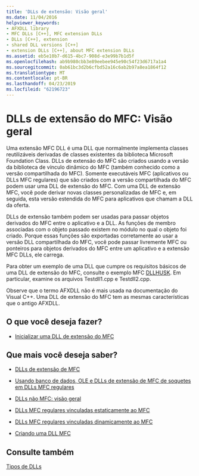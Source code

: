 ```yaml
---
title: 'DLLs de extensão: Visão geral'
ms.date: 11/04/2016
helpviewer_keywords:
- AFXDLL library
- MFC DLLs [C++], MFC extension DLLs
- DLLs [C++], extension
- shared DLL versions [C++]
- extension DLLs [C++], about MFC extension DLLs
ms.assetid: eb5e10b7-d615-4bc7-908d-e3e99b7b1d5f
ms.openlocfilehash: ab9b980cbb3e89eebee945e90c54f23d6717a1a4
ms.sourcegitcommit: 0ab61bc3d2b6cfbd52a16c6ab2b97a8ea1864f12
ms.translationtype: MT
ms.contentlocale: pt-BR
ms.lasthandoff: 04/23/2019
ms.locfileid: "62196723"
---
```

# <a name="mfc-extension-dlls-overview"></a>DLLs de extensão do MFC: Visão geral

Uma extensão MFC DLL é uma DLL que normalmente implementa classes reutilizáveis derivadas de classes existentes da biblioteca Microsoft Foundation Class. DLLs de extensão do MFC são criados usando a versão da biblioteca de vínculo dinâmico do MFC (também conhecido como a versão compartilhada do MFC). Somente executáveis MFC (aplicativos ou DLLs MFC regulares) que são criados com a versão compartilhada do MFC podem usar uma DLL de extensão do MFC. Com uma DLL de extensão MFC, você pode derivar novas classes personalizadas de MFC e, em seguida, esta versão estendida do MFC para aplicativos que chamam a DLL da oferta.

DLLs de extensão também podem ser usadas para passar objetos derivados do MFC entre o aplicativo e a DLL. As funções de membro associadas com o objeto passado existem no módulo no qual o objeto foi criado. Porque essas funções são exportadas corretamente ao usar a versão DLL compartilhada do MFC, você pode passar livremente MFC ou ponteiros para objetos derivados do MFC entre um aplicativo e a extensão MFC DLLs, ele carrega.

Para obter um exemplo de uma DLL que cumpre os requisitos básicos de uma DLL de extensão do MFC, consulte o exemplo MFC [DLLHUSK](https://github.com/Microsoft/VCSamples/tree/master/VC2010Samples/MFC/advanced/dllhusk). Em particular, examine os arquivos Testdll1.cpp e Testdll2.cpp.

Observe que o termo AFXDLL não é mais usada na documentação do Visual C++. Uma DLL de extensão do MFC tem as mesmas características que o antigo AFXDLL.

## <a name="what-do-you-want-to-do"></a>O que você deseja fazer?

- [Inicializar uma DLL de extensão do MFC](run-time-library-behavior.md#initializing-extension-dlls)

## <a name="what-do-you-want-to-know-more-about"></a>Que mais você deseja saber?

- [DLLs de extensão de MFC](extension-dlls.md)

- [Usando banco de dados, OLE e DLLs de extensão de MFC de soquetes em DLLs MFC regulares](using-database-ole-and-sockets-extension-dlls-in-regular-dlls.md)

- [DLLs não MFC: visão geral](non-mfc-dlls-overview.md)

- [DLLs MFC regulares vinculadas estaticamente ao MFC](regular-dlls-statically-linked-to-mfc.md)

- [DLLs MFC regulares vinculadas dinamicamente ao MFC](regular-dlls-dynamically-linked-to-mfc.md)

- [Criando uma DLL MFC](../mfc/reference/mfc-dll-wizard.md)

## <a name="see-also"></a>Consulte também

[Tipos de DLLs](kinds-of-dlls.md)
